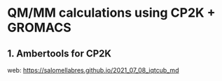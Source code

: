 # QM/MM calculations using CP2K + GROMACS
## 1. Ambertools for CP2K

web: https://salomellabres.github.io/2021_07_08_iqtcub_md
